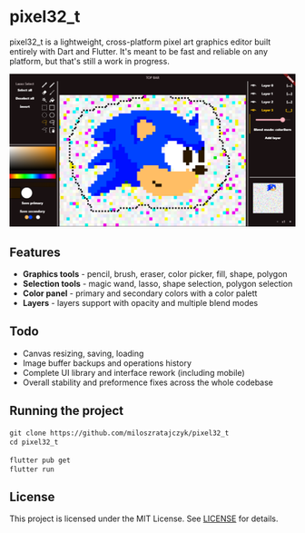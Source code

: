 # pixel32_t

pixel32_t is a lightweight, cross-platform pixel art graphics editor built entirely with Dart and Flutter. It's meant to be fast and reliable on any platform, but that's still a work in progress.

![screen 1](screens/screen1.png)

## Features
- **Graphics tools** - pencil, brush, eraser, color picker, fill, shape, polygon
- **Selection tools** - magic wand, lasso, shape selection, polygon selection
- **Color panel** - primary and secondary colors with a color palett
- **Layers** - layers support with opacity and multiple blend modes


## Todo
- Canvas resizing, saving, loading
- Image buffer backups and operations history
- Complete UI library and interface rework (including mobile)
- Overall stability and preformence fixes across the whole codebase 


## Running the project
```
git clone https://github.com/miloszratajczyk/pixel32_t
cd pixel32_t

flutter pub get
flutter run
```

## License
This project is licensed under the MIT License. See [LICENSE](LICENSE.txt) for details.